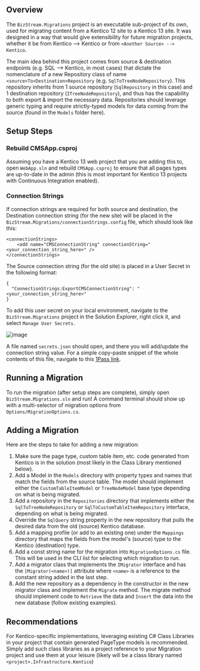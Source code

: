 ## Overview
The `BizStream.Migrations` project is an executable sub-project of its own, used for migrating content from a Kentico 12 site to a Kentico 13 site. It was designed in a way that would give extensibility for future migration projects, whether it be from Kentico --> Kentico or from `<Another Source> --> Kentico`.

The main idea behind this project comes from source & destination endpoints (e.g. SQL --> Kentico, in most cases) that dictate the nomenclature of a new Repository class of name `<source>To<Destination>Repository` (e.g. `SqlToTreeNodeRepository`). This repository inherits from 1 source repository (`SqlRepository` in this case) and 1 destination repository (`ITreeNodeRepository`), and thus has the capability to both export & import the necessary data. Repositories should leverage generic typing and require strictly-typed models for data coming from the source (found in the `Models` folder here).


## Setup Steps

### Rebuild CMSApp.csproj
Assuming you have a Kentico 13 web project that you are adding this to, open `WebApp.sln` and rebuild `CMSApp.csproj` to ensure that all pages types are up-to-date in the admin (this is most important for Kentico 13 projects with Continuous Integration enabled).

### Connection Strings
If connection strings are required for both source and destination, the Destination connection string (for the new site) will be placed in the `BizStream.Migrations/connectionStrings.config` file, which should look like this:

```
<connectionStrings>
	<add name="CMSConnectionString" connectionString="<your_connection_string_here>" />
</connectionStrings>
```

The Source connection string (for the old site) is placed in a User Secret in the following format:

```
{
  "ConnectionStrings:ExportCMSConnectionString": "<your_connection_string_here>"
}
```

To add this user secret on your local environment, navigate to the `BizStream.Migrations` project in the Solution Explorer, right click it, and select `Manage User Secrets`.

![image](https://github.com/BizStream/altafiber-web/assets/105802092/a12ba903-8626-42b4-80f9-35b0558632f7)

A file named `secrets.json` should open, and there you will add/update the connection string value. For a simple copy-paste snippet of the whole contents of this file, navigate to this [1Pass link](https://start.1password.com/open/i?a=JIKORK33ZNEDFLOSOGRSQUVECI&v=7f73g2ssu67sgkvpye3aumu3cy&i=ybdlmqwo6dp7sxcos6lpjz6jwe&h=bizstream.1password.com).

## Running a Migration
To run the migration (after setup steps are complete), simply open `BizStream.Migrations.sln` and run! A command terminal should show up with a multi-selector of migration options from `Options/MigrationOptions.cs`.

## Adding a Migration
Here are the steps to take for adding a new migration:

1. Make sure the page type, custom table item, etc. code generated from Kentico is in the solution (most likely in the Class Library mentioned below).
2. Add a Model in the `Models` directory with property types and names that match the fields from the source table. The model should implement either the `CustomTableItemModel` or `TreeNodeModel` base type depending on what is being migrated.
3. Add a repository in the `Repositories` directory that implements either the `SqlToTreeNodeRepository` or `SqlToCustomTableItemRepository` interface, depending on what is being migrated.
4. Override the `SqlQuery` string property in the new repository that pulls the desired data from the old (source) Kentico database.
5. Add a mapping profile (or add to an existing one) under the `Mappings` directory that maps the fields from the model's (source) type to the Kentico (destination) type.
6. Add a const string name for the migration into `MigrationOptions.cs` file. This will be used in the CLI list for selecting which migration to run.
7. Add a migrator class that implements the `IMigrator` interface and has the `[Migrator(<name>)]` attribute where `<name>` is a reference to the constant string added in the last step.
8. Add the new repository as a dependency in the constructor in the new migrator class and implement the `Migrate` method. The migrate method should implement code to `Retrieve` the data and `Insert` the data into the new database (follow existing examples).

## Recommendations
For Kentico-specific implementations, leveraging existing C# Class Libraries in your project that contain generated PageType models is recommended. Simply add such class libraries as a project reference to your Migration project and use them at your leisure (likely will be a class library named `<project>.Infrastructure.Kentico`)
